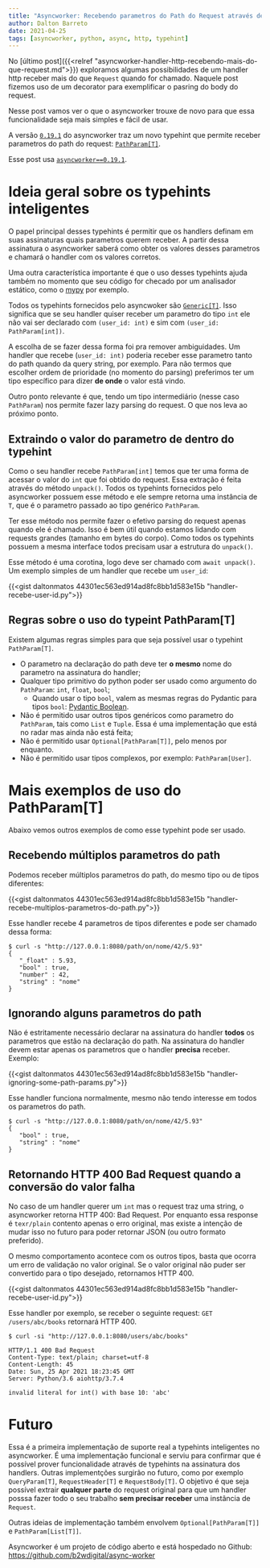```yaml
---
title: "Asyncworker: Recebendo parametros do Path do Request através de typehints"
author: Dalton Barreto
date: 2021-04-25
tags: [asyncworker, python, async, http, typehint]
---
```


No [último post]({{<relref "asyncworker-handler-http-recebendo-mais-do-que-request.md">}}) exploramos algumas possibilidades de um handler http receber mais do que `Request` quando for chamado. Naquele post fizemos uso de um decorator para exemplificar o pasring do body do request.

Nesse post vamos ver o que o asyncworker trouxe de novo para que essa funcionalidade seja mais simples e fácil de usar.

A versão [`0.19.1`](https://github.com/b2wdigital/async-worker/releases/tag/0.19.1) do asyncworker traz um novo typehint que permite receber parametros do path do request: [`PathParam[T]`](https://b2wdigital.github.io/async-worker/userguide/handlers/http/doc.html#handler-path-param).

Esse post usa [`asyncworker==0.19.1`](https://pypi.org/project/async-worker/0.19.1/).

# Ideia geral sobre os typehints inteligentes

O papel principal desses typehints é permitir que os handlers definam em suas assinaturas quais parametros querem receber. A partir dessa assinatura o asyncworker saberá como obter os valores desses parametros e chamará o handler com os valores corretos.

Uma outra característica importante é que o uso desses typehints ajuda também no momento que seu código for checado por um analisador estático, como o [mypy](http://mypy-lang.org/) por exemplo.

Todos os typehints fornecidos pelo asyncwoker são [`Generic[T]`](https://docs.python.org/3/library/typing.html#typing.Generic). Isso significa que se seu handler quiser receber um parametro do tipo `int` ele não vai ser declarado com `(user_id: int)` e sim com `(user_id: PathParam[int])`.

A escolha de se fazer dessa forma foi pra remover ambiguidades. Um handler que recebe (`user_id: int)` poderia receber esse parametro tanto do path quando da query string, por exemplo. Para não termos que escolher ordem de prioridade (no momento do parsing) preferimos ter um tipo específico para dizer **de onde** o valor está vindo.

Outro ponto relevante é que, tendo um tipo intermediário (nesse caso `PathParam`) nos permite fazer lazy parsing do request. O que nos leva ao próximo ponto.



## Extraindo o valor do parametro de dentro do typehint

Como o seu handler recebe `PathParam[int]` temos que ter uma forma de acessar o valor do `int` que foi obtido do request. Essa extração é feita através do método `unpack()`. Todos os typehints fornecidos pelo asyncworker possuem esse método e ele sempre retorna uma instância de `T`, que é o parametro passado ao tipo genérico `PathParam`.

Ter esse método nos permite fazer o efetivo parsing do request apenas quando ele é chamado. Isso é bem útil quando estamos lidando com requests grandes (tamanho em bytes do corpo). Como todos os typehints possuem a mesma interface todos precisam usar a estrutura do `unpack()`.

Esse método é uma corotina, logo deve ser chamado com `await unpack()`. Um exemplo simples de um handler que recebe um `user_id`:

{{<gist daltonmatos 44301ec563ed914ad8fc8bb1d583e15b "handler-recebe-user-id.py">}}

## Regras sobre o uso do typeint PathParam[T]

Existem algumas regras simples para que seja possível usar o typehint `PathParam[T]`.

- O parametro na declaração do path deve ter **o mesmo** nome do parametro na assinatura do handler;
- Qualquer tipo primitivo do python poder ser usado como argumento do `PathParam`: `int`, `float`, `bool`;
    - Quando usar o tipo `bool`, valem as mesmas regras do Pydantic para tipos `bool`: [Pydantic Boolean](https://pydantic-docs.helpmanual.io/usage/types/#booleans).
- Não é permitido usar outros tipos genéricos como parametro do `PathParam`, tais como `List` e `Tuple`. Essa é uma implementação que está no radar mas ainda não está feita;
- Não é permitido usar `Optional[PathParam[T]]`, pelo menos por enquanto.
- Não é permitido usar tipos complexos, por exemplo: `PathParam[User]`.


# Mais exemplos de uso do PathParam[T]

Abaixo vemos outros exemplos de como esse typehint pode ser usado.

## Recebendo múltiplos parametros do path

Podemos receber múltiplos parametros do path, do mesmo tipo ou de tipos diferentes:

{{<gist daltonmatos 44301ec563ed914ad8fc8bb1d583e15b "handler-recebe-multiplos-parametros-do-path.py">}}

Esse handler recebe 4 parametros de tipos diferentes e pode ser chamado dessa forma:

```shell
$ curl -s "http://127.0.0.1:8080/path/on/nome/42/5.93"
{
   "_float" : 5.93,
   "bool" : true,
   "number" : 42,
   "string" : "nome"
}
```

## Ignorando alguns parametros do path

Não é estritamente necessário declarar na assinatura do handler **todos** os parametros que estão na declaração do path. Na assinatura do handler devem estar apenas os parametros que o handler **precisa** receber. Exemplo:

{{<gist daltonmatos 44301ec563ed914ad8fc8bb1d583e15b "handler-ignoring-some-path-params.py">}}

Esse handler funciona normalmente, mesmo não tendo interesse em todos os parametros do path.

```shell
$ curl -s "http://127.0.0.1:8080/path/on/nome/42/5.93"
{
   "bool" : true,
   "string" : "nome"
}
```

## Retornando HTTP 400 Bad Request quando a conversão do valor falha

No caso de um handler querer um `int` mas o request traz uma string, o asyncworker retorna HTTP 400: Bad Request. Por enquanto essa response é `texr/plain` contento apenas o erro original, mas existe a intenção de mudar isso no futuro para poder retornar JSON (ou outro formato preferido).

O mesmo comportamento acontece com os outros tipos, basta que ocorra um erro de validação no valor original. Se o valor original não puder ser convertido para o tipo desejado, retornamos HTTP 400.

{{<gist daltonmatos 44301ec563ed914ad8fc8bb1d583e15b "handler-recebe-user-id.py">}}

Esse handler por exemplo, se receber o seguinte request: `GET /users/abc/books` retornará HTTP 400.

```shell
$ curl -si "http://127.0.0.1:8080/users/abc/books"

HTTP/1.1 400 Bad Request
Content-Type: text/plain; charset=utf-8
Content-Length: 45
Date: Sun, 25 Apr 2021 18:23:45 GMT
Server: Python/3.6 aiohttp/3.7.4

invalid literal for int() with base 10: 'abc'
```

# Futuro

Essa é a primeira implementação de suporte real a typehints inteligentes no asyncworker. É uma implementação funcional e serviu para confirmar que é possível prover funcionalidade através de typehints na assinatura dos handlers. Outras implementções surgirão no futuro, como por exemplo `QueryParam[T]`, `RequestHeader[T]` e `RequestBody[T]`. O objetivo é que seja possível extrair **qualquer parte** do request original para que um handler posssa fazer todo o seu trabalho **sem precisar receber** uma instância de `Request`.

Outras ideias de implementação também envolvem `Optional[PathParam[T]]` e `PathParam[List[T]]`.

Asyncworker é um projeto de código aberto e está hospedado no Github: https://github.com/b2wdigital/async-worker

